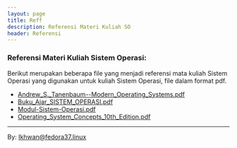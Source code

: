 ```yaml
---
layout: page
title: Reff
description: Referensi Materi Kuliah SO
header: Referensi 
---
```


### Referensi Materi Kuliah Sistem Operasi:
Berikut merupakan beberapa file yang menjadi referensi mata kuliah Sistem Operasi yang digunakan untuk kuliah Sistem Operasi, file dalam format pdf.

<ul>
<li><a href="/so2023/reff/materi/Andrew_S._Tanenbaum--Modern_Operating_Systems.pdf" title="Andrew_S._Tanenbaum--Modern_Operating_Systems" target="_blank">Andrew_S._Tanenbaum--Modern_Operating_Systems.pdf</a></li>
<li><a href="/so2023/reff/materi/Buku_Ajar_SISTEM_OPERASI.pdf" title="Buku_Ajar_SISTEM_OPERASI" target="_blank">Buku_Ajar_SISTEM_OPERASI.pdf</a></li>
<li><a href="/so2023/reff/materi/Modul-Sistem-Operasi.pdf" title="Modul-Sistem-Operasi" target="_blank">Modul-Sistem-Operasi.pdf</a></li>
<li><a href="/so2023/reff/materi/Operating_System_Concepts_10th_Edition.pdf" title="Operating_System_Concepts_10th_Edition" target="_blank">Operating_System_Concepts_10th_Edition.pdf</a></li>
</ul>



***
By: Ikhwan@fedora37.linux


